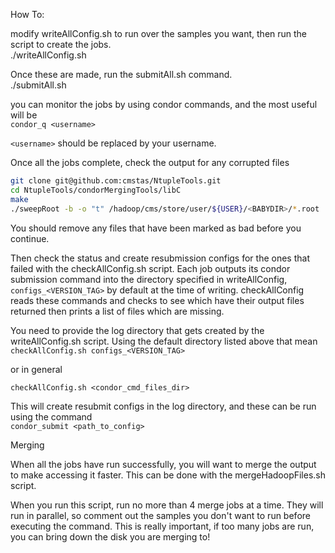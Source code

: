 How To:  

modify writeAllConfig.sh to run over the samples you want, then run the script to create the jobs.  
./writeAllConfig.sh  

Once these are made, run the submitAll.sh command.  
./submitAll.sh  

you can monitor the jobs by using condor commands, and the most useful will be  
`condor_q <username> `

`<username>` should be replaced by your username.  

Once all the jobs complete, check the output for any corrupted files  

```bash
git clone git@github.com:cmstas/NtupleTools.git 
cd NtupleTools/condorMergingTools/libC  
make  
./sweepRoot -b -o "t" /hadoop/cms/store/user/${USER}/<BABYDIR>/*.root
```

You should remove any files that have been marked as bad before you continue.

Then check the status and create resubmission configs for the ones that failed with the checkAllConfig.sh script. Each job outputs its condor submission command into the directory specified in writeAllConfig, `configs_<VERSION_TAG>` by default at the time of writing. checkAllConfig reads these commands and checks to see which have their output files returned then prints a list of files which are missing. 

You need to provide the log directory that gets created by the writeAllConfig.sh script.  Using the default directory listed above that mean
`checkAllConfig.sh configs_<VERSION_TAG> `

or in general 

`checkAllConfig.sh <condor_cmd_files_dir> `

This will create resubmit configs in the log directory, and these can be run using the command  
`condor_submit <path_to_config>  `


Merging  

When all the jobs have run successfully, you will want to merge the output to make accessing it faster. This can be done with the mergeHadoopFiles.sh script.  

When you run this script, run no more than 4 merge jobs at a time. They will run in parallel, so comment out the samples you don't want to run before executing the command. This is really important, if too many jobs are run, you can bring down the disk you are merging to!


